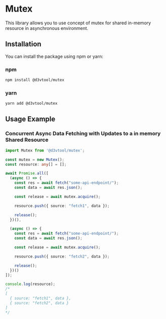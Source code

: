 # Mutex

This library allows you to use concept of mutex for shared in-memory resource in asynchronous environment.

## Installation

You can install the package using npm or yarn:

### npm

```bash
npm install @d3vtool/mutex
```

### yarn

```bash
yarn add @d3vtool/mutex
```

## Usage Example

### Concurrent Async Data Fetching with Updates to a in memory Shared Resource

```ts
import Mutex from '@d3vtool/mutex';

const mutex = new Mutex();
const resource: any[] = [];

await Promise.all([
  (async () => {
    const res = await fetch("some-api-endpoint/");
    const data = await res.json();

    const release = await mutex.acquire();

    resource.push({ source: "fetch1", data });

    release();
  })(),

  (async () => {
    const res = await fetch("some-api-endpoint/");
    const data = await res.json();

    const release = await mutex.acquire();

    resource.push({ source: "fetch2", data });

    release();
  })()
]);

console.log(resource);
/*
[
  { source: "fetch1", data },
  { source: "fetch2", data }
]
*/
```